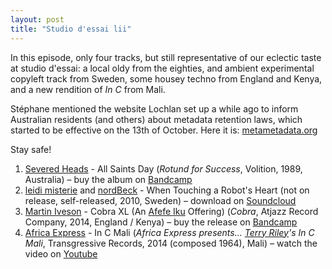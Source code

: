```yaml
---
layout: post
title: "Studio d'essai lii"
---
```


In this episode, only four tracks, but still representative of our eclectic taste at studio d'essai: a local oldy from the eighties, and ambient experimental copyleft track from Sweden, some housey techno from England and Kenya, and a new rendition of _In C_ from Mali.

Stéphane mentioned the website Lochlan set up a while ago to inform Australian residents (and others) about metadata retention laws, which started to be effective on the 13th of October. Here it is: [metametadata.org](https://metametadata.org/)

Stay safe!

1. [Severed Heads](http://musicbrainz.org/artist/4976edcf-58c3-49b6-b6f1-2d8277e60d26) - All Saints Day (_Rotund for Success_, Volition, 1989, Australia) – buy the album on [Bandcamp](https://severedheads.bandcamp.com/album/rotund-for-success)
1. [leidi misterie](http://musicbrainz.org/artist/42fe485c-d146-454d-8e82-6e91ce828aee) and [nordBeck](http://musicbrainz.org/artist/411cc6a7-37b5-47f1-b3cf-843b5ecf2a1c) - When Touching a Robot's Heart (not on release, self-released, 2010, Sweden) – download on [Soundcloud](https://soundcloud.com/leidi-misterie/leidi-misterie-and-nordbeck-when-touching-a-robots-heart)
1. [Martin Iveson](http://musicbrainz.org/artist/e8a19590-be2d-4613-9e2a-2cc3a32c2bb1) - Cobra XL (An [Afefe Iku](http://musicbrainz.org/artist/8f7e3580-a766-406e-8b18-8f6656048531) Offering) (_Cobra_, Atjazz Record Company, 2014, England / Kenya) – buy the release on [Bandcamp](https://atjazzrecordcompany.bandcamp.com/album/cobra)
1. [Africa Express](http://musicbrainz.org/artist/64e82e9d-03c0-4cf7-ac48-bf5e1f07f2b2) - In C Mali (_Africa Express presents… [Terry Riley](http://musicbrainz.org/artist/7bf257bf-19a8-4205-8ae8-98511e50b719)'s In C Mali_, Transgressive Records, 2014 (composed 1964), Mali) – watch the video on [Youtube](https://youtu.be/_FXQ68ZkWVw)